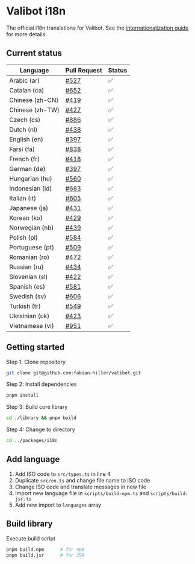 # Valibot i18n

The official i18n translations for Valibot. See the [internationalization guide](https://valibot.dev/guides/internationalization/) for more details.

## Current status

| Language        | Pull Request       | Status |
| --------------- | ------------------ | ------ |
| Arabic (ar)     | [#527][pr-527-url] | ✅     |
| Catalan (ca)    | [#652][pr-652-url] | ✅     |
| Chinese (zh-CN) | [#419][pr-419-url] | ✅     |
| Chinese (zh-TW) | [#427][pr-427-url] | ✅     |
| Czech (cs)      | [#886][pr-886-url] | ✅     |
| Dutch (nl)      | [#438][pr-438-url] | ✅     |
| English (en)    | [#397][pr-397-url] | ✅     |
| Farsi (fa)      | [#838][pr-838-url] | ✅     |
| French (fr)     | [#418][pr-418-url] | ✅     |
| German (de)     | [#397][pr-397-url] | ✅     |
| Hungarian (hu)  | [#560][pr-560-url] | ✅     |
| Indonesian (id) | [#683][pr-683-url] | ✅     |
| Italian (it)    | [#605][pr-605-url] | ✅     |
| Japanese (ja)   | [#431][pr-431-url] | ✅     |
| Korean (ko)     | [#429][pr-429-url] | ✅     |
| Norwegian (nb)  | [#439][pr-439-url] | ✅     |
| Polish (pl)     | [#584][pr-584-url] | ✅     |
| Portuguese (pt) | [#509][pr-509-url] | ✅     |
| Romanian (ro)   | [#472][pr-472-url] | ✅     |
| Russian (ru)    | [#434][pr-434-url] | ✅     |
| Slovenian (sl)  | [#422][pr-422-url] | ✅     |
| Spanish (es)    | [#581][pr-581-url] | ✅     |
| Swedish (sv)    | [#606][pr-606-url] | ✅     |
| Turkish (tr)    | [#549][pr-549-url] | ✅     |
| Ukrainian (uk)  | [#423][pr-423-url] | ✅     |
| Vietnamese (vi) | [#951][pr-951-url] | ✅     |

[pr-397-url]: https://github.com/fabian-hiller/valibot/pull/397
[pr-418-url]: https://github.com/fabian-hiller/valibot/pull/418
[pr-419-url]: https://github.com/fabian-hiller/valibot/pull/419
[pr-422-url]: https://github.com/fabian-hiller/valibot/pull/422
[pr-423-url]: https://github.com/fabian-hiller/valibot/pull/423
[pr-427-url]: https://github.com/fabian-hiller/valibot/pull/427
[pr-429-url]: https://github.com/fabian-hiller/valibot/pull/429
[pr-431-url]: https://github.com/fabian-hiller/valibot/pull/431
[pr-434-url]: https://github.com/fabian-hiller/valibot/pull/434
[pr-438-url]: https://github.com/fabian-hiller/valibot/pull/438
[pr-439-url]: https://github.com/fabian-hiller/valibot/pull/439
[pr-472-url]: https://github.com/fabian-hiller/valibot/pull/472
[pr-509-url]: https://github.com/fabian-hiller/valibot/pull/509
[pr-527-url]: https://github.com/fabian-hiller/valibot/pull/527
[pr-549-url]: https://github.com/fabian-hiller/valibot/pull/549
[pr-560-url]: https://github.com/fabian-hiller/valibot/pull/560
[pr-581-url]: https://github.com/fabian-hiller/valibot/pull/581
[pr-584-url]: https://github.com/fabian-hiller/valibot/pull/584
[pr-605-url]: https://github.com/fabian-hiller/valibot/pull/605
[pr-606-url]: https://github.com/fabian-hiller/valibot/pull/606
[pr-652-url]: https://github.com/fabian-hiller/valibot/pull/652
[pr-683-url]: https://github.com/fabian-hiller/valibot/pull/683
[pr-838-url]: https://github.com/fabian-hiller/valibot/pull/838
[pr-886-url]: https://github.com/fabian-hiller/valibot/pull/886
[pr-951-url]: https://github.com/fabian-hiller/valibot/pull/951

## Getting started

Step 1: Clone repository

```bash
git clone git@github.com:fabian-hiller/valibot.git
```

Step 2: Install dependencies

```bash
pnpm install
```

Step 3: Build core library

```bash
cd ./library && pnpm build
```

Step 4: Change to directory

```bash
cd ../packages/i18n
```

## Add language

1. Add ISO code to `src/types.ts` in line 4
2. Duplicate `src/en.ts` and change file name to ISO code
3. Change ISO code and translate messages in new file
4. Import new language file in `scripts/build-npm.ts` and `scripts/build-jsr.ts`
5. Add new import to `languages` array

## Build library

Execute build script

```bash
pnpm build.npm      # for npm
pnpm build.jsr      # for JSR
```
